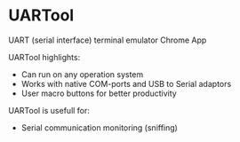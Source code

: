 # UARTool
UART (serial interface) terminal emulator Chrome App

UARTool  highlights:
* Can run on any operation system
* Works with native COM-ports and USB to Serial adaptors
* User macro buttons for better productivity

UARTool is usefull for:
* Serial communication monitoring (sniffing)
